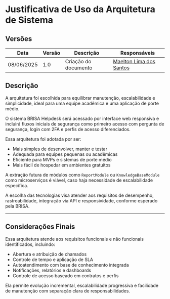 # Justificativa de Uso da Arquitetura de Sistema

## Versões

| Data       | Versão | Descrição                  | Responsáveis               |
|------------|--------|----------------------------|----------------------------|
| 08/06/2025 | 1.0    | Criação do documento       | [Maelton Lima dos Santos](https://github.com/Maelton)    |

## Descrição

A arquitetura foi escolhida para equilibrar manutenção, escalabilidade e simplicidade, ideal para uma equipe acadêmica e uma aplicação de porte médio.

O sistema BRISA Helpdesk será acessado por interface web responsiva e incluirá fluxos iniciais de segurança como primeiro acesso com pergunta de segurança, login com 2FA e perfis de acesso diferenciados.

Essa arquitetura foi adotada por ser:
- Mais simples de desenvolver, manter e testar
- Adequada para equipes pequenas ou acadêmicas
- Eficiente para MVPs e sistemas de porte médio
- Mais fácil de hospedar em ambientes gratuitos

A extração futura de módulos como `ReportModule` ou `KnowledgeBaseModule` como microserviços é viável, caso haja necessidade de escalabilidade específica.

A escolha das tecnologias visa atender aos requisitos de desempenho, rastreabilidade, integração via API e responsividade, conforme esperado pela BRISA.

---

## Considerações Finais

Essa arquitetura atende aos requisitos funcionais e não funcionais identificados, incluindo:
- Abertura e atribuição de chamados
- Controle de tempo e aplicação de SLA
- Autoatendimento com base de conhecimento integrada
- Notificações, relatórios e dashboards
- Controle de acesso baseado em contratos e perfis

Ela permite evolução incremental, escalabilidade progressiva e facilidade de manutenção com separação clara de responsabilidades.
